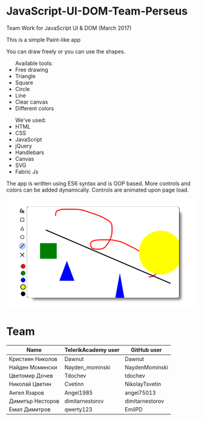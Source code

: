 # JavaScript-UI-DOM-Team-Perseus
Team Work for JavaScript UI &amp; DOM (March 2017)
<html>
    <body>
    <p>This is a simple Paint-like app</p>
    <p>You can draw freely or you can use the shapes.</p>
    <ul> Available tools: 
    <li>Free drawing</li>
        <li>Triangle</li>
        <li>Square</li>
        <li>Circle</li>
        <li>Line</li>
        <li>Clear canvas</li>
        <li>Different colors</li>
    </ul>
    <ul> We've used:
        <li>HTML</li>
        <li>CSS</li>
        <li>JavaScript</li>
        <li>jQuery</li>
        <li>Handlebars</li>
        <li>Canvas</li>
        <li>SVG</li>
        <li>Fabric Js</li>    
    </ul>
    <p>The app is written using ES6 syntax and is OOP based. More controls and colors can be added dynamically. 
    Controls are animated upon page load.</p>
    <img src="sample.png">
    </body>
</html>

# Team

Name | TelerikAcademy user | GitHub user
-----|-------|-------
Кристиян Николов | Dawnut | Dawnut
Найден Момински | Nayden_mominski | NaydenMominski
Цветомир Дочев | Tdochev | tdochev
Николай Цветин | Cvetinn | NikolayTsvetin
Ангел Язаров | Angel1985 | angel75013
Димитър Несторов | dimitarnestorov | dimitarnestorov
Емил Димитров | qwerty123 | EmilPD
